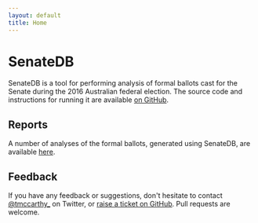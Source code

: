 ```yaml
---
layout: default
title: Home
---
```


# SenateDB

SenateDB is a tool for performing analysis of formal ballots cast for the Senate during the 2016 Australian federal 
election. The source code and instructions for running it are available 
[on GitHub](https://github.com/tmccarthy/SenateDB).

## Reports

A number of analyses of the formal ballots, generated using SenateDB, are available [here](reports).

## Feedback

If you have any feedback or suggestions, don't hesitate to contact [@tmccarthy_](https://twitter.com/tmccarthy_) on 
Twitter, or [raise a ticket on GitHub](https://github.com/tmccarthy/SenateDB/issues). Pull requests are welcome.
